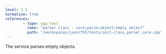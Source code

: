 ```yaml
---
level: 1.1
normative: true
references:
        - type: cpp_test
          name: "parser class - core;parse;object;empty object"
          path: "/workspaces/json/TSF/tests/unit-class_parser_core.cpp"
---
```


The service parses empty objects.